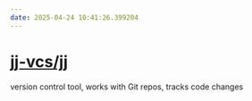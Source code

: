 ```yaml
---
date: 2025-04-24 10:41:26.399204
---
```


# [jj-vcs/jj](https://github.com/jj-vcs/jj)

version control tool, works with Git repos, tracks code changes